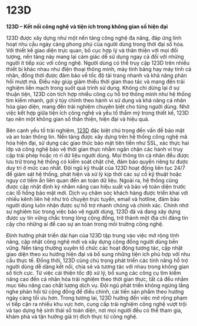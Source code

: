 # 123D

**123D – Kết nối công nghệ và tiện ích trong không gian số hiện đại**

123D được xây dựng như một nền tảng công nghệ đa năng, đáp ứng linh hoạt nhu cầu ngày càng phong phú của người dùng trong thời đại số hóa. Với thiết kế giao diện trực quan, bố cục hợp lý và thân thiện với mọi đối tượng, nền tảng này mang lại cảm giác dễ sử dụng ngay cả đối với những người ít tiếp xúc với công nghệ. Người dùng có thể truy cập 123D trên nhiều thiết bị khác nhau như điện thoại thông minh, máy tính bảng hay máy tính cá nhân, đồng thời được đảm bảo về tốc độ tải trang nhanh và khả năng phản hồi mượt mà. Điều này giúp giảm thiểu thời gian thao tác và mang đến trải nghiệm liền mạch trong suốt quá trình sử dụng. Không chỉ dừng lại ở sự thuận tiện, 123D còn tích hợp nhiều công cụ hỗ trợ thông minh như hệ thống tìm kiếm nhanh, gợi ý tùy chỉnh theo hành vi sử dụng và khả năng cá nhân hóa giao diện, mang đến trải nghiệm chuyên biệt cho từng người dùng. Nhờ việc kết hợp giữa tiện ích công nghệ và yếu tố thẩm mỹ trong thiết kế, 123D tạo nên một không gian số thân thiện, hiện đại và hiệu quả.

Bên cạnh yếu tố trải nghiệm, <a href="https://123d-online.com">123D</a>  đặc biệt chú trọng đến vấn đề bảo mật và an toàn thông tin. Nền tảng được xây dựng trên hệ thống công nghệ mã hóa hiện đại, sử dụng các giao thức bảo mật tiên tiến như SSL, xác thực hai lớp và công nghệ bảo vệ thời gian thực nhằm ngăn chặn các hành vi truy cập trái phép hoặc rò rỉ dữ liệu người dùng. Mọi thông tin cá nhân đều được lưu trữ trong hệ thống có kiểm soát chặt chẽ, đảm bảo quyền riêng tư được duy trì ở mức cao nhất. Đội ngũ kỹ thuật của 123D hoạt động liên tục 24/7 để giám sát hệ thống, phát hiện và xử lý kịp thời các sự cố kỹ thuật hoặc nguy cơ tiềm ẩn liên quan đến an toàn dữ liệu. Ngoài ra, hệ thống cũng được cập nhật định kỳ nhằm nâng cao hiệu suất và bảo vệ toàn diện trước các lỗ hổng bảo mật mới. Dịch vụ chăm sóc khách hàng được triển khai với nhiều kênh liên hệ như trò chuyện trực tuyến, email và hotline, đảm bảo người dùng luôn nhận được sự hỗ trợ nhanh chóng và chính xác. Chính nhờ sự nghiêm túc trong việc bảo vệ người dùng, 123D đã và đang xây dựng được uy tín vững chắc trong lòng cộng đồng, trở thành một địa chỉ đáng tin cậy cho những ai đề cao sự an toàn trong môi trường công nghệ.

Định hướng phát triển dài hạn của 123D tập trung vào việc mở rộng tính năng, cập nhật công nghệ mới và xây dựng cộng đồng người dùng bền vững. Nền tảng thường xuyên tổ chức các hoạt động tương tác, cập nhật giao diện theo xu hướng hiện đại và bổ sung những tiện ích phù hợp với nhu cầu thực tế. Đồng thời, 123D cũng chú trọng phát triển các tính năng hỗ trợ người dùng dễ dàng kết nối, chia sẻ và tương tác với nhau trong không gian số tích cực. Từ việc cải thiện tốc độ xử lý, bổ sung các công cụ tìm kiếm nâng cao đến cá nhân hóa trải nghiệm theo thời gian thực, tất cả đều nhằm mục tiêu nâng cao chất lượng dịch vụ. Đội ngũ phát triển không ngừng lắng nghe phản hồi từ cộng đồng để điều chỉnh, cải tiến sản phẩm theo hướng ngày càng tối ưu hơn. Trong tương lai, 123D hướng đến việc mở rộng phạm vi tiếp cận ra nhiều khu vực hơn, cung cấp trải nghiệm công nghệ vượt trội và tạo dựng hệ sinh thái số toàn diện, nơi mọi người đều có thể tham gia, khám phá và tận hưởng giá trị đích thực từ công nghệ.
